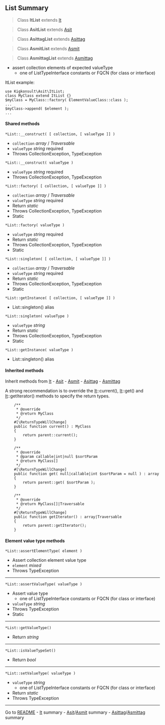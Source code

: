 [comment]: # (This file is part of Asit, manages array collections. Copyright 2020-2024 Kjell-Inge Gustafsson, kigkonsult, All rights reserved, licence LGPL 3.0)
## List Summary

> Class **ItList** extends [It]

> Class **AsitList** extends [Asit]

> Class **AsittagList** extends [Asittag]

> Class **AsmitList** extends [Asmit]

> Class **AsmittagList** extends [Asmittag]

* assert collection elements of expected valueType 
  * one of ListTypeInterface constants or FQCN (for class or interface)

ItList example:

```
use Kigkonsult\Asit\ItList;
class MyClass extend ItList {}
$myClass = MyClass::factory( ElementValueClass::class );
...
$myClass->append( $element );
...
```


#### Shared methods

```*List::__construct( [ collection, [ valueType ]] )```
* ```collection``` _array_ / _Traversable_
* ```valueType``` _string_ required
* Throws CollectionException, TypeException

```*List::__construct( valueType )```
* ```valueType``` _string_ required
* Throws CollectionException, TypeException

```*List::factory( [ collection, [ valueType ]] )```
* ```collection``` _array_ / _Traversable_
* ```valueType``` _string_  required
* Return _static_
* Throws CollectionException, TypeException
* Static

```*List::factory( valueType )```
* ```valueType``` _string_  required
* Return _static_
* Throws CollectionException, TypeException
* Static

```*List::singleton( [ collection, [ valueType ]] )```
* ```collection``` _array_ / _Traversable_
* ```valueType``` _string_  required
* Return _static_
* Throws CollectionException, TypeException
* Static

```*List::getInstance( [ collection, [ valueType ]] )```
* List::singleton() alias

```*List::singleton( valueType )```
* ```valueType``` _string_
* Return _static_
* Throws CollectionException, TypeException
* Static

```*List::getInstance( valueType )```
* List::singleton() alias

#### Inherited methods

Inherit methods from [It] - [Asit] - [Asmit] - [Asittag] - [Asmittag]

A strong recommendation is to override the [It]::current(), [It]::get() and [It]::getIterator() methods
to specify the return types.

```
    /**
     * @override
     * @return MyClass
     */
    #[\ReturnTypeWillChange]
    public function current() : MyClass
    {
        return parent::current();
    }

    /**
     * @override
     * @param callable|int|null $sortParam
     * @return MyClass[]
     */
    #[\ReturnTypeWillChange]
    public function get( null|callable|int $sortParam = null ) : array
    {
        return parent::get( $sortParam );
    }

    /**
     * @override
     * @return MyClass[]|Traversable
     */
    #[\ReturnTypeWillChange]
    public function getIterator() : array|Traversable
    {
        return parent::getIterator();
    }

```

#### Element value type methods

```*List::assertElementType( element )```
* Assert collection element value type
* ```element``` _mixed_
* Throws TypeException

---

```*List::assertValueType( valueType )```
* Assert value type
  * one of ListTypeInterface constants or FQCN (for class or interface)
* ```valueType``` _string_
* Throws TypeException
* Static

---

```*List::getValueType()```
* Return _string_

---

```*List::isValueTypeSet()```
* Return _bool_

---

```*List::setValueType( valueType )```
* ```valueType``` _string_
  * one of ListTypeInterface constants or FQCN (for class or interface)
* Return _static_
* Throws TypeException

---
Go to [README] - [It] summary - [Asit]/[Asmit] summary - [Asittag]/[Asmittag] summary 

[Asit]:AsitSummary.md
[Asmit]:AsitSummary.md
[Asittag]:AsittagSummary.md
[Asmittag]:AsittagSummary.md
[It]:ItSummary.md
[README]:../README.md
